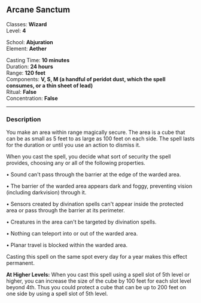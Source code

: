 ## Arcane Sanctum

Classes: **Wizard**  
Level: **4**  

School: **Abjuration**  
Element: **Aether**  

Casting Time: **10 minutes**  
Duration: **24 hours**  
Range: **120 feet**  
Components: **V, S, M (a handful of peridot dust, which the spell consumes, or a thin sheet of lead)**  
Ritual: **False**  
Concentration: **False**  

------

### Description

You make an area within range magically secure. The area is a cube that can be as small as 5 feet to as large as 100 feet on each side. The spell lasts for the duration or until you use an action to dismiss it.

When you cast the spell, you decide what sort of security the spell provides, choosing any or all of the following properties.

• Sound can't pass through the barrier at the edge of the warded area.

• The barrier of the warded area appears dark and foggy, preventing vision (including darkvision) through it.

• Sensors created by divination spells can't appear inside the protected area or pass through the barrier at its perimeter.

• Creatures in the area can't be targeted by divination spells.

• Nothing can teleport into or out of the warded area.

• Planar travel is blocked within the warded area.

Casting this spell on the same spot every day for a year makes this effect permanent.

**At Higher Levels:** When you cast this spell using a spell slot of 5th level or higher, you can increase the size of the cube by 100 feet for each slot level beyond 4th. Thus you could protect a cube that can be up to 200 feet on one side by using a spell slot of 5th level.